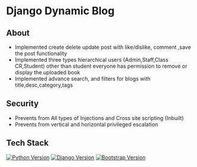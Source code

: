 
# Django Dynamic Blog
<!-- ## Website Live At 
https://curiosityishere.pythonanywhere.com -->

## About
* Implemented create delete update post with like/dislike, comment
,save the post functionality
* Implemented three types hierarchical users (Admin,Staff,Class CR,Student) other than student everyone has permission to remove or display the uploaded book 
* Implemented advance search, and filters for blogs with title,desc,category,tags

## Security
* Prevents from All types of Injections and Cross site scripting (Inbuilt)
* Prevents from vertical and horizontal privileged escalation

## Tech Stack
[![Python Version](https://img.shields.io/badge/python-3.8-brightgreen.svg)](https://python.org)
[![Django Version](https://img.shields.io/badge/django-3.2-brightgreen.svg)](https://djangoproject.com)
[![Bootstrap Version](https://img.shields.io/badge/bootstrap-4.5-5555ff)](http://getbootstrap.com)

